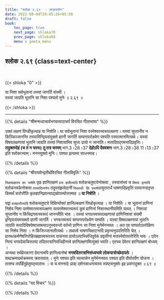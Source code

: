 ```yaml
---
title: "श्लोक २.६९  - साङ्ययोग"
date: 2022-08-04T20:45:26+05:30
draft: false
book:
    toc_page: true
    next_page: shloka70
    prev_page: shloka68
    menu : geeta_menu
---
```




## श्लोक २.६९ {class=text-center}

<br/>

{{< shloka  "0"  >}}

या निशा सर्वभूतानां तस्यां जागर्ति संयमी ।  
यस्यां जाग्रति भूतानि सा निशा पश्यतो मुनेः ॥ २.६९ ॥

{{< /shloka >}}

---


{{% details "श्रीमन्मध्वाचार्यभगवत्पादाचर्य विरचित  गीताभाष्य" %}}

उक्तं लक्षणं पिण्डीकृत्याह या निशेति। या सर्वभूतानां निशा परमेश्वरस्वरूपलक्षणा। यस्यां सुप्तानीव न किञ्चिज्जानन्ति तस्यामिन्द्रियसंयुक्तो ज्ञानी जागर्ति सम्यगापरोक्ष्येण पश्यति परमात्मानमित्यर्थः। यस्यां विषयलक्षणायां भूतानि जाग्रति तस्यां निशायामिव सुप्तः प्रायो न जानाति। मत्तादिवद्गमनादिप्रवृत्तिः। 
**तदुक्तम्देहं (च तं न चरमः) तु तत्र चरमम्** भाग.3।28।37 
**देहोऽपि दैववशगः** भाग.3।28।38 11।13।37 इति श्लोकाभ्याम्। मननयुक्तो मुनिः। पश्यत इत्यस्य साधनमाह।

{{% /details %}}



{{% details "श्रीराघवेन्द्रतीर्थविरचित गीताविवृतिः" %}}


`स्थितप्रज्ञस्य का भाषेति` पृछ ज्ञानिलक्षणं
`प्रज हातीत्यादि`  श्लोकचतुष्टयेनोक्त्वा , तस्यासंभवं च `विषया इत्यादि`
श्लोकनवकेनोक्त्वा `तस्मादित्यनेन` तदुपसंहृत्वेदानीं 
`स्थितधीः किं प्रभाषेते`त्युत्तरार्धे  भाषणादिप्रवृत्तिं परमानन्दतृप्तः किमर्थं करोत्तीति कृतज्ञानिप्रवत्त्याद्याक्षेपस्योत्तरमाह ॥ **या निशेति** ।  

यद्वा `प्रजहातौत्यादि`  श्लोकचतुष्टये विक्षिप्योक्तं ज्ञानिल्कक्षणं पिष्डोकृत्याह । 
या निशेति । या भूतानां प्राणिनां निशेव निशा परमेश्वरस्वरूपल्क्षणा 
यत्परमेश्वरस्वरूपं कूषं प्राणिनां निशास्थानीयमिति यावत्‌ । 
निशायां सुप्तानीव न किंचिद्रगवत्स्वरूपं जानन्तीति भावः ।
तस्यां भगवत्स्वरूपलक्षणायां  प्राणिनिशयां संयमी इन्द्रियसंयमयक्तो ज्ञानी जागर्ति ।
भगवत्स्वरूपं सम्यगापरोक्ष्येण पश्यति । 
यस्यां विषवलक्षणायां भूतानि जाग्रति रूपादिविषयेष्वासक्त्याऽनुभववन्तो वर्तन्ते 
प्राणिनः सा निशा मुनेर्मननवतः । 
अत एव पश्यतोऽपरोक्षिणः सा निशेव निशा ।
न किंजिज्जानातीत्यर्थः । तथात्वे भाषणभिक्षाटनादि प्रवृत्त्यनुपपत्तिरिति चेत्‌ ।
प्रारब्धकर्मणेषत्तिरोहितब्रह्मस्वरूपस्य वासनया प्रायोऽल्पाभिसंधिपूर्वकं
प्रवृत्तीनां मत्तस्येवोपपत्तेरिति भावः । एतेन नित्यं भगवदेकचित्ततया
तदितरत्रानिसंधिहीनत्वे ज्ञानिलक्षणमित्युक्तं भवति। 
एतच्च देवेतर ज्ञानिलक्षणं बोध्यम्‌ ।  
अन्यथा सर्वप्रेरकाणां देवानामपि ज्ञानित्वात्तेषां
**भगवदितरत्राभिसंध्यभावे लोकयात्रोच्छेदापतेः** । शब्दक्रमादर्थक्रमस्य 
क्रवत्तवात् । मुनेः पश्यत इति व्यत्यासेन मुनेर्मननवतः पश्यत इति पौर्वापर्येण योजना ।
ततश्च तर्योर्हेतुहेतुमद्भालाभः । स च मननादेः प्राक् दर्शनसाधनत्वस्य स्पष्टमनुक्तेः इह प्रसंगादुक्त ॥ ६९ ॥

{{% /details %}}

{{% details "पद विचार" %}}


{{% /details %}}
